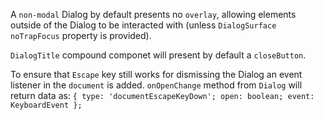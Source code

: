 A `non-modal` Dialog by default presents no `overlay`, allowing elements outside of the Dialog to be interacted with (unless `DialogSurface` `noTrapFocus` property is provided).

`DialogTitle` compound componet will present by default a `closeButton`.

To ensure that `Escape` key still works for dismissing the Dialog an event listener in the `document` is added. `onOpenChange` method from `Dialog` will return data as: `{ type: 'documentEscapeKeyDown'; open: boolean; event: KeyboardEvent };`
